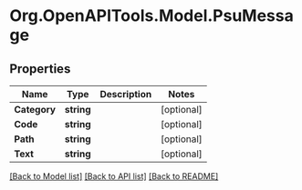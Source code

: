 # Org.OpenAPITools.Model.PsuMessage

## Properties

Name | Type | Description | Notes
------------ | ------------- | ------------- | -------------
**Category** | **string** |  | [optional] 
**Code** | **string** |  | [optional] 
**Path** | **string** |  | [optional] 
**Text** | **string** |  | [optional] 

[[Back to Model list]](../README.md#documentation-for-models) [[Back to API list]](../README.md#documentation-for-api-endpoints) [[Back to README]](../README.md)

